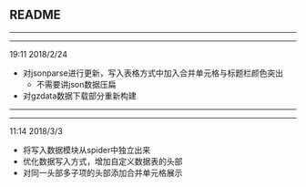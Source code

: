 <h2>README</h2>

---
---
19:11 2018/2/24

*   对jsonparse进行更新，写入表格方式中加入合并单元格与标题栏颜色突出
    *   不需要讲json数据压扁
*   对gzdata数据下载部分重新构建

---
---
11:14 2018/3/3

*   将写入数据模块从spider中独立出来
*   优化数据写入方式，增加自定义数据表的头部
*   对同一头部多子项的头部添加合并单元格展示